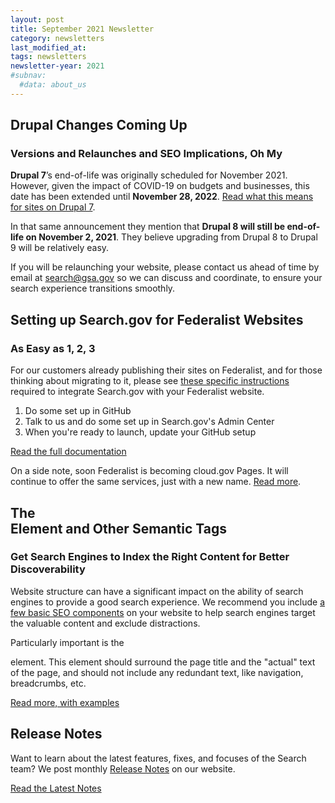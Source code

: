 ```yaml
---
layout: post
title: September 2021 Newsletter
category: newsletters
last_modified_at: 
tags: newsletters
newsletter-year: 2021
#subnav:
  #data: about_us
---
```


## Drupal Changes Coming Up
### Versions and Relaunches and SEO Implications, Oh My

**Drupal 7**’s end-of-life was originally scheduled for November 2021. However, given the impact of COVID-19 on budgets and businesses, this date has been extended until **November 28, 2022**. [Read what this means for sites on Drupal 7](https://www.drupal.org/psa-2020-06-24).

In that same announcement they mention that **Drupal 8 will still be end-of-life on November 2, 2021**. They believe upgrading from Drupal 8 to Drupal 9 will be relatively easy.

If you will be relaunching your website, please contact us ahead of time by email at [search@gsa.gov](mailto:search@gsa.gov) so we can discuss and coordinate, to ensure your search experience transitions smoothly.

## Setting up Search.gov for Federalist Websites
### As Easy as 1, 2, 3

For our customers already publishing their sites on Federalist, and for those thinking about migrating to it, please see [these specific instructions](https://search.gov/manual/searchgov-for-federalist.html) required to integrate Search.gov with your Federalist website.

1.  Do some set up in GitHub
2.  Talk to us and do some set up in Search.gov's Admin Center
3.  When you're ready to launch, update your GitHub setup

[Read the full documentation](https://search.gov/manual/searchgov-for-federalist.html)

On a side note, soon Federalist is becoming cloud.gov Pages. It will continue to offer the same services, just with a new name. [Read more](https://cloud.gov/pages/federalist-migration/).

## The <main> Element and Other Semantic Tags
### Get Search Engines to Index the Right Content for Better Discoverability

Website structure can have a significant impact on the ability of search engines to provide a good search experience. We recommend you include [a few basic SEO components](https://search.gov/manual/how-search-engines-index-content-better-discoverability.html) on your website to help search engines target the valuable content and exclude distractions.

Particularly important is the <main> element. This element should surround the page title and the "actual" text of the page, and should not include any redundant text, like navigation, breadcrumbs, etc.

[Read more, with examples](https://search.gov/manual/how-search-engines-index-content-better-discoverability.html)

## Release Notes

Want to learn about the latest features, fixes, and focuses of the Search team? We post monthly [Release Notes](https://search.gov/about/updates/releases/) on our website.

[Read the Latest Notes](https://search.gov/about/updates/releases/august-2021.html)
